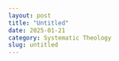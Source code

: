 ```yaml
---
layout: post
title: "Untitled"
date: 2025-01-21
category: Systematic Theology
slug: untitled
---
```



